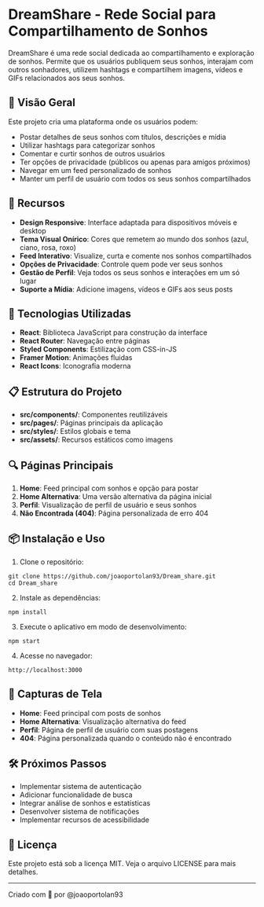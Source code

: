 # DreamShare - Rede Social para Compartilhamento de Sonhos

DreamShare é uma rede social dedicada ao compartilhamento e exploração de sonhos. Permite que os usuários publiquem seus sonhos, interajam com outros sonhadores, utilizem hashtags e compartilhem imagens, vídeos e GIFs relacionados aos seus sonhos.

## 🌙 Visão Geral

Este projeto cria uma plataforma onde os usuários podem:

- Postar detalhes de seus sonhos com títulos, descrições e mídia
- Utilizar hashtags para categorizar sonhos
- Comentar e curtir sonhos de outros usuários
- Ter opções de privacidade (públicos ou apenas para amigos próximos)
- Navegar em um feed personalizado de sonhos
- Manter um perfil de usuário com todos os seus sonhos compartilhados

## 🌟 Recursos

- **Design Responsive**: Interface adaptada para dispositivos móveis e desktop
- **Tema Visual Onírico**: Cores que remetem ao mundo dos sonhos (azul, ciano, rosa, roxo)
- **Feed Interativo**: Visualize, curta e comente nos sonhos compartilhados
- **Opções de Privacidade**: Controle quem pode ver seus sonhos
- **Gestão de Perfil**: Veja todos os seus sonhos e interações em um só lugar
- **Suporte a Mídia**: Adicione imagens, vídeos e GIFs aos seus posts

## 🚀 Tecnologias Utilizadas

- **React**: Biblioteca JavaScript para construção da interface
- **React Router**: Navegação entre páginas
- **Styled Components**: Estilização com CSS-in-JS
- **Framer Motion**: Animações fluidas
- **React Icons**: Iconografia moderna

## 📋 Estrutura do Projeto

- **src/components/**: Componentes reutilizáveis
- **src/pages/**: Páginas principais da aplicação
- **src/styles/**: Estilos globais e tema
- **src/assets/**: Recursos estáticos como imagens

## 🔍 Páginas Principais

1. **Home**: Feed principal com sonhos e opção para postar
2. **Home Alternativa**: Uma versão alternativa da página inicial
3. **Perfil**: Visualização de perfil de usuário e seus sonhos
4. **Não Encontrada (404)**: Página personalizada de erro 404

## 📦 Instalação e Uso

1. Clone o repositório:
```
git clone https://github.com/joaoportolan93/Dream_share.git
cd Dream_share
```

2. Instale as dependências:
```
npm install
```

3. Execute o aplicativo em modo de desenvolvimento:
```
npm start
```

4. Acesse no navegador:
```
http://localhost:3000
```

## 📸 Capturas de Tela

- **Home**: Feed principal com posts de sonhos
- **Home Alternativa**: Visualização alternativa do feed
- **Perfil**: Página de perfil de usuário com suas postagens
- **404**: Página personalizada quando o conteúdo não é encontrado

## 🛠️ Próximos Passos

- Implementar sistema de autenticação
- Adicionar funcionalidade de busca
- Integrar análise de sonhos e estatísticas
- Desenvolver sistema de notificações
- Implementar recursos de acessibilidade

## 📄 Licença

Este projeto está sob a licença MIT. Veja o arquivo LICENSE para mais detalhes.

---

Criado com 💜 por @joaoportolan93 